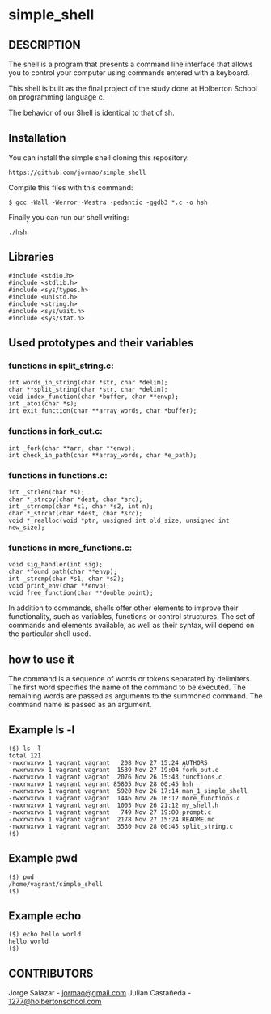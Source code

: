 # simple_shell

## DESCRIPTION

The shell is a program that presents a command line interface that allows you to control your computer using commands entered with a keyboard.

This shell is built as the final project of the study done at Holberton School on programming language c.

The behavior of our Shell is identical to that of sh. 

## Installation

You can install the simple shell cloning this repository:

```
https://github.com/jormao/simple_shell
```
Compile this files with this command:

```
$ gcc -Wall -Werror -Westra -pedantic -ggdb3 *.c -o hsh
```

Finally you can run our shell writing:

```
./hsh
```

## Libraries

```
#include <stdio.h>
#include <stdlib.h>
#include <sys/types.h>
#include <unistd.h>
#include <string.h>
#include <sys/wait.h>
#include <sys/stat.h>
```

## Used prototypes and their variables

### functions in split_string.c:
```
int words_in_string(char *str, char *delim);
char **split_string(char *str, char *delim);
void index_function(char *buffer, char **envp);
int _atoi(char *s);
int exit_function(char **array_words, char *buffer);
```
### functions in fork_out.c:
```
int _fork(char **arr, char **envp);
int check_in_path(char **array_words, char *e_path);
```
### functions in functions.c:
```
int _strlen(char *s);
char *_strcpy(char *dest, char *src);
int _strncmp(char *s1, char *s2, int n);
char *_strcat(char *dest, char *src);
void *_realloc(void *ptr, unsigned int old_size, unsigned int new_size);
```
### functions in more_functions.c:
```
void sig_handler(int sig);
char *found_path(char **envp);
int _strcmp(char *s1, char *s2);
void print_env(char **envp);
void free_function(char **double_point);
```

In addition to commands, shells offer other elements to improve their functionality, such as variables, functions or control structures. The set of commands and elements available, as well as their syntax, will depend on the particular shell used.

## how to use it

The command is a sequence of words or tokens separated by delimiters. The first word specifies the name
of the command to be executed. The remaining words are passed as arguments to the summoned command.
The command name is passed as an argument.

## Example ls -l

```
($) ls -l
total 121
-rwxrwxrwx 1 vagrant vagrant   208 Nov 27 15:24 AUTHORS
-rwxrwxrwx 1 vagrant vagrant  1539 Nov 27 19:04 fork_out.c
-rwxrwxrwx 1 vagrant vagrant  2076 Nov 26 15:43 functions.c
-rwxrwxrwx 1 vagrant vagrant 85805 Nov 28 00:45 hsh
-rwxrwxrwx 1 vagrant vagrant  5920 Nov 26 17:14 man_1_simple_shell
-rwxrwxrwx 1 vagrant vagrant  1446 Nov 26 16:12 more_functions.c
-rwxrwxrwx 1 vagrant vagrant  1005 Nov 26 21:12 my_shell.h
-rwxrwxrwx 1 vagrant vagrant   749 Nov 27 19:00 prompt.c
-rwxrwxrwx 1 vagrant vagrant  2178 Nov 27 15:24 README.md
-rwxrwxrwx 1 vagrant vagrant  3530 Nov 28 00:45 split_string.c
($)
```

## Example pwd

```
($) pwd
/home/vagrant/simple_shell
($)
```

## Example echo

```
($) echo hello world
hello world
($)
```

## CONTRIBUTORS

Jorge Salazar - jormao@gmail.com
Julian Castañeda - 1277@holbertonschool.com
